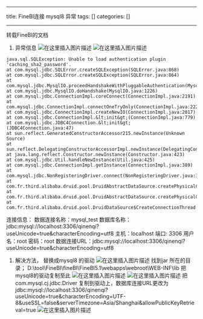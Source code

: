
--- 
title:  FineBI连接 mysql8 异常 
tags: []
categories: [] 

---
转载FineBI的文档 
1. 异常信息
<img src="https://img-blog.csdnimg.cn/64a362f2bfe6477786a305324174a7ae.png?x-oss-process=image/watermark,type_d3F5LXplbmhlaQ,shadow_50,text_Q1NETiBA56eL5Y-25riF6aOO,size_20,color_FFFFFF,t_70,g_se,x_16" alt="在这里插入图片描述"> <img src="https://img-blog.csdnimg.cn/fa19be04363b46cf8c83a7ffd73529dc.png?x-oss-process=image/watermark,type_d3F5LXplbmhlaQ,shadow_50,text_Q1NETiBA56eL5Y-25riF6aOO,size_20,color_FFFFFF,t_70,g_se,x_16" alt="在这里插入图片描述">

```
java.sql.SQLException: Unable to load authentication plugin 'caching_sha2_password'.
at com.mysql.jdbc.SQLError.createSQLException(SQLError.java:868)
at com.mysql.jdbc.SQLError.createSQLException(SQLError.java:864)
at com.mysql.jdbc.MysqlIO.proceedHandshakeWithPluggableAuthentication(MysqlIO.java:1746)
at com.mysql.jdbc.MysqlIO.doHandshake(MysqlIO.java:1226)
at com.mysql.jdbc.ConnectionImpl.coreConnect(ConnectionImpl.java:2191)
at com.mysql.jdbc.ConnectionImpl.connectOneTryOnly(ConnectionImpl.java:2222)
at com.mysql.jdbc.ConnectionImpl.createNewIO(ConnectionImpl.java:2017)
at com.mysql.jdbc.ConnectionImpl.&lt;init&gt;(ConnectionImpl.java:779)
at com.mysql.jdbc.JDBC4Connection.&lt;init&gt;(JDBC4Connection.java:47)
at sun.reflect.GeneratedConstructorAccessor215.newInstance(Unknown Source)
at sun.reflect.DelegatingConstructorAccessorImpl.newInstance(DelegatingConstructorAccessorImpl.java:45)
at java.lang.reflect.Constructor.newInstance(Constructor.java:423)
at com.mysql.jdbc.Util.handleNewInstance(Util.java:425)
at com.mysql.jdbc.ConnectionImpl.getInstance(ConnectionImpl.java:389)
at com.mysql.jdbc.NonRegisteringDriver.connect(NonRegisteringDriver.java:330)
at com.fr.third.alibaba.druid.pool.DruidAbstractDataSource.createPhysicalConnection(DruidAbstractDataSource.java:1461)
at com.fr.third.alibaba.druid.pool.DruidAbstractDataSource.createPhysicalConnection(DruidAbstractDataSource.java:1525)
at com.fr.third.alibaba.druid.pool.DruidDataSource$CreateConnectionThread.run(DruidDataSource.java:2153)	

```

连接信息： 数据连接名称：mysql_test 数据库名称：jdbc:mysql://localhost:3306/qinenqi?useUnicode=true&amp;characterEncoding=utf8 主机：localhost 端口: 3306 用户名：root 密码：root 数据连接URL：jdbc:mysql://localhost:3306/qinenqi?useUnicode=true&amp;characterEncoding=utf8
1. 解决方法， 替换成mysql8 的驱动 <img src="https://img-blog.csdnimg.cn/8f53b3b797f14ebfb0c0341c44646c53.png?x-oss-process=image/watermark,type_d3F5LXplbmhlaQ,shadow_50,text_Q1NETiBA56eL5Y-25riF6aOO,size_20,color_FFFFFF,t_70,g_se,x_16" alt="在这里插入图片描述"> 找到jar 所在的目录； D:\tool\FineBI\fineBI\FineBI5.1\webapps\webroot\WEB-INF\lib 把mysql8的驱动复制至此 <img src="https://img-blog.csdnimg.cn/9800beb089d248f2b1c46989703e22b1.png?x-oss-process=image/watermark,type_d3F5LXplbmhlaQ,shadow_50,text_Q1NETiBA56eL5Y-25riF6aOO,size_20,color_FFFFFF,t_70,g_se,x_16" alt="在这里插入图片描述"> <img src="https://img-blog.csdnimg.cn/c673f7fdf085428a84a0afbab5231f5d.png?x-oss-process=image/watermark,type_d3F5LXplbmhlaQ,shadow_50,text_Q1NETiBA56eL5Y-25riF6aOO,size_20,color_FFFFFF,t_70,g_se,x_16" alt="在这里插入图片描述"> 把 com.mysql.cj.jdbc.Driver 复制到驱动上，数据库连接URL更改为 jdbc:mysql://localhost:3306/qinenqi?useUnicode=true&amp;characterEncoding=UTF-8&amp;useSSL=false&amp;serverTimezone=Asia/Shanghai&amp;allowPublicKeyRetrieval=true <img src="https://img-blog.csdnimg.cn/f7f167b4473a4ecdb9a97dba89bf1a98.png?x-oss-process=image/watermark,type_d3F5LXplbmhlaQ,shadow_50,text_Q1NETiBA56eL5Y-25riF6aOO,size_20,color_FFFFFF,t_70,g_se,x_16" alt="在这里插入图片描述">
